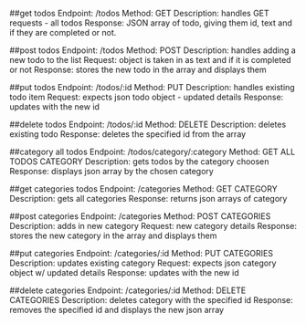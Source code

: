 ##get todos
Endpoint: /todos
Method: GET
Description: handles GET requests - all todos
Response: JSON array of todo, giving them id, text and if they are completed or not.

##post todos
Endpoint: /todos
Method: POST
Description: handles adding a new todo to the list
Request: object is taken in as text and if it is completed or not
Response: stores the new todo in the array and displays them

##put todos
Endpoint: /todos/:id
Method: PUT
Description: handles existing todo item
Request: expects json todo object - updated details
Response: updates with the new id

##delete todos
Endpoint: /todos/:id
Method: DELETE
Description: deletes existing todo
Response: deletes the specified id from the array

##category all todos
Endpoint: /todos/category/:category
Method: GET ALL TODOS CATEGORY
Description: gets todos by the category choosen
Response: displays json array by the chosen category

##get categories todos
Endpoint: /categories
Method: GET CATEGORY
Description: gets all categories
Response: returns json arrays of category

##post categories
Endpoint: /categories
Method: POST CATEGORIES
Description: adds in new category
Request: new category details
Response: stores the new category in the array and displays them

##put categories
Endpoint: /categories/:id
Method: PUT CATEGORIES
Description: updates existing category
Request: expects json category object w/ updated details
Response: updates with the new id

##delete categories
Endpoint: /categories/:id
Method: DELETE CATEGORIES
Description: deletes category with the specified id
Response: removes the specified id and displays the new json array

